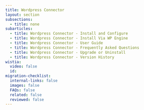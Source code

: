 ```yaml
---
title: Wordpress Connector
layout: section
subsections:
  - title: none
subarticles:
  - title: Wordpress Connector - Install and Configure
  - title: Wordpress Connector - Install Via WP Engine
  - title: Wordpress Connector - User Guide
  - title: Wordpress Connector - Frequently Asked Questions
  - title: Wordpress Connector - Upgrade or Uninstall
  - title: Wordpress Connector - Version History
wistia:
  video: false
  id:
migration-checklist:
  internal-links: false
  images: false
  FAQs: false
  related: false
  reviewed: false
---
```



